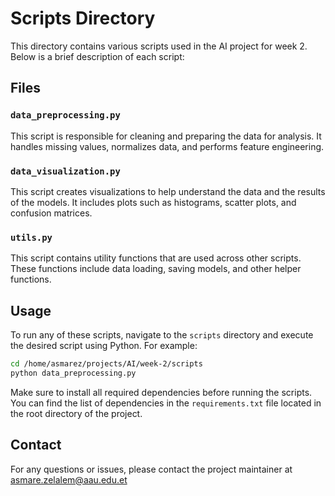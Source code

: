 # Scripts Directory

This directory contains various scripts used in the AI project for week 2. Below is a brief description of each script:

## Files

### `data_preprocessing.py`
This script is responsible for cleaning and preparing the data for analysis. It handles missing values, normalizes data, and performs feature engineering.


### `data_visualization.py`
This script creates visualizations to help understand the data and the results of the models. It includes plots such as histograms, scatter plots, and confusion matrices.

### `utils.py`
This script contains utility functions that are used across other scripts. These functions include data loading, saving models, and other helper functions.

## Usage

To run any of these scripts, navigate to the `scripts` directory and execute the desired script using Python. For example:

```bash
cd /home/asmarez/projects/AI/week-2/scripts
python data_preprocessing.py
```

Make sure to install all required dependencies before running the scripts. You can find the list of dependencies in the `requirements.txt` file located in the root directory of the project.



## Contact

For any questions or issues, please contact the project maintainer at asmare.zelalem@aau.edu.et
